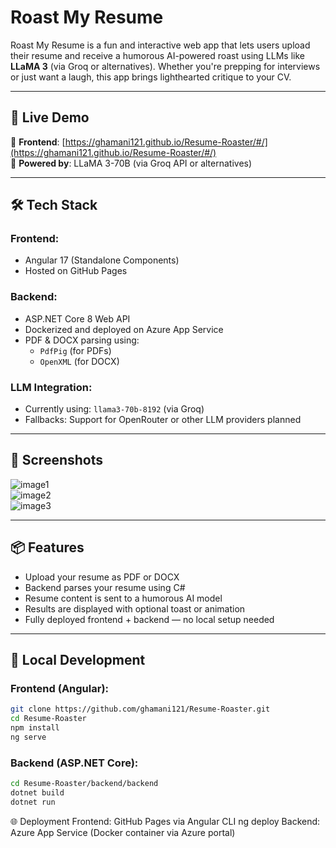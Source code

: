 # Roast My Resume

Roast My Resume is a fun and interactive web app that lets users upload their resume and receive a humorous AI-powered roast using LLMs like **LLaMA 3** (via Groq or alternatives). Whether you're prepping for interviews or just want a laugh, this app brings lighthearted critique to your CV.

---

## 🚀 Live Demo

📍 **Frontend**: [https://ghamani121.github.io/Resume-Roaster/#/](https://ghamani121.github.io/Resume-Roaster/#/)  
🧠 **Powered by**: LLaMA 3-70B (via Groq API or alternatives)

---

## 🛠️ Tech Stack

### Frontend:
- Angular 17 (Standalone Components)
- Hosted on GitHub Pages

### Backend:
- ASP.NET Core 8 Web API
- Dockerized and deployed on Azure App Service
- PDF & DOCX parsing using:
  - `PdfPig` (for PDFs)
  - `OpenXML` (for DOCX)

### LLM Integration:
- Currently using: `llama3-70b-8192` (via Groq)
- Fallbacks: Support for OpenRouter or other LLM providers planned

---

## 📸 Screenshots

![image1](https://github.com/user-attachments/assets/21315354-6b8b-449c-8a32-20d6cc5fb68b)  
![image2](https://github.com/user-attachments/assets/0e6f1173-7dfd-4659-b228-fa4f4105bc35)  
![image3](https://github.com/user-attachments/assets/112d1f5d-1358-42e9-ae5b-0f93bbb9dadf)

---

## 📦 Features

- Upload your resume as PDF or DOCX  
- Backend parses your resume using C#  
- Resume content is sent to a humorous AI model  
- Results are displayed with optional toast or animation  
- Fully deployed frontend + backend — no local setup needed  

---

## 🚧 Local Development

### Frontend (Angular):
```bash
git clone https://github.com/ghamani121/Resume-Roaster.git
cd Resume-Roaster
npm install
ng serve
```

### Backend (ASP.NET Core):

```bash
cd Resume-Roaster/backend/backend
dotnet build
dotnet run
```

🌐 Deployment
Frontend: GitHub Pages via Angular CLI ng deploy
Backend: Azure App Service (Docker container via Azure portal)

